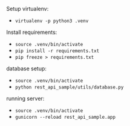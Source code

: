 Setup virtualenv:
* `virtualenv -p python3 .venv`

Install requirements:
* `source .venv/bin/activate`
* `pip install -r requirements.txt`
* `pip freeze > requirements.txt`



database setup:
* `source .venv/bin/activate`
* `python rest_api_sample/utils/database.py`




running server:
* `source .venv/bin/activate`
* `gunicorn --reload rest_api_sample.app`